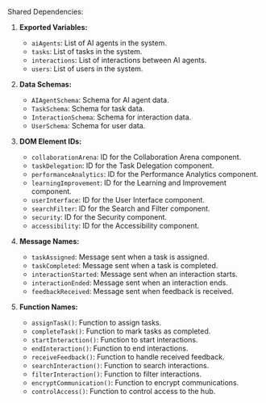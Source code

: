 Shared Dependencies:

1. **Exported Variables:**
   - `aiAgents`: List of AI agents in the system.
   - `tasks`: List of tasks in the system.
   - `interactions`: List of interactions between AI agents.
   - `users`: List of users in the system.

2. **Data Schemas:**
   - `AIAgentSchema`: Schema for AI agent data.
   - `TaskSchema`: Schema for task data.
   - `InteractionSchema`: Schema for interaction data.
   - `UserSchema`: Schema for user data.

3. **DOM Element IDs:**
   - `collaborationArena`: ID for the Collaboration Arena component.
   - `taskDelegation`: ID for the Task Delegation component.
   - `performanceAnalytics`: ID for the Performance Analytics component.
   - `learningImprovement`: ID for the Learning and Improvement component.
   - `userInterface`: ID for the User Interface component.
   - `searchFilter`: ID for the Search and Filter component.
   - `security`: ID for the Security component.
   - `accessibility`: ID for the Accessibility component.

4. **Message Names:**
   - `taskAssigned`: Message sent when a task is assigned.
   - `taskCompleted`: Message sent when a task is completed.
   - `interactionStarted`: Message sent when an interaction starts.
   - `interactionEnded`: Message sent when an interaction ends.
   - `feedbackReceived`: Message sent when feedback is received.

5. **Function Names:**
   - `assignTask()`: Function to assign tasks.
   - `completeTask()`: Function to mark tasks as completed.
   - `startInteraction()`: Function to start interactions.
   - `endInteraction()`: Function to end interactions.
   - `receiveFeedback()`: Function to handle received feedback.
   - `searchInteraction()`: Function to search interactions.
   - `filterInteraction()`: Function to filter interactions.
   - `encryptCommunication()`: Function to encrypt communications.
   - `controlAccess()`: Function to control access to the hub.